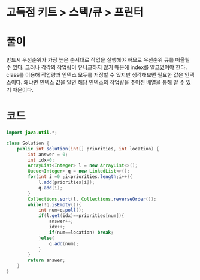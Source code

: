 # 고득점 키트 > 스택/큐 > 프린터



# 풀이

반드시 우선순위가 가장 높은 순서대로 작업을 실행해야 하므로 우선순위 큐를 떠올릴 수 있다. 그러나 각각의 작업량이 유니크하지 않기 때문에 index를 알고있어야 한다. class를 이용해 작업량과 인덱스 모두를 저장할 수 있지만 생각해보면 필요한 값은 인덱스이다. 왜냐면 인덱스 값을 알면 해당 인덱스의 작업량을 주어진 배열을 통해 알 수 있기 때문이다.



# 코드

```java
import java.util.*;

class Solution {
    public int solution(int[] priorities, int location) {
        int answer = 0;
        int idx=0;
        ArrayList<Integer> l = new ArrayList<>();
        Queue<Integer> q = new LinkedList<>();
        for(int i =0 ;i<priorities.length;i++){
            l.add(priorities[i]);
            q.add(i);
        }
        Collections.sort(l, Collections.reverseOrder());
        while(!q.isEmpty()){
            int num=q.poll();
            if(l.get(idx)==priorities[num]){
                answer++;
                idx++;
                if(num==location) break;
            }else{
                q.add(num);
            }
        }
        return answer;
    }
}
```

